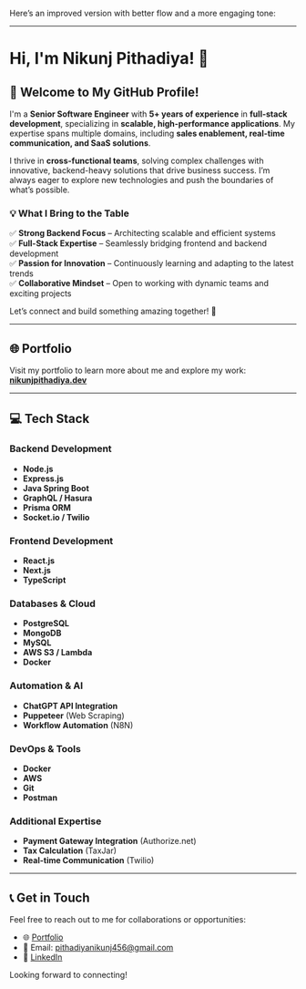 Here’s an improved version with better flow and a more engaging tone:  

---

# **Hi, I'm Nikunj Pithadiya!** 👋  

## **🚀 Welcome to My GitHub Profile!**  

I'm a **Senior Software Engineer** with **5+ years of experience** in **full-stack development**, specializing in **scalable, high-performance applications**. My expertise spans multiple domains, including **sales enablement, real-time communication, and SaaS solutions**.  

I thrive in **cross-functional teams**, solving complex challenges with innovative, backend-heavy solutions that drive business success. I’m always eager to explore new technologies and push the boundaries of what’s possible.  

### 💡 **What I Bring to the Table**  
✅ **Strong Backend Focus** – Architecting scalable and efficient systems  
✅ **Full-Stack Expertise** – Seamlessly bridging frontend and backend development  
✅ **Passion for Innovation** – Continuously learning and adapting to the latest trends  
✅ **Collaborative Mindset** – Open to working with dynamic teams and exciting projects  

Let’s connect and build something amazing together! 🚀  

---

## 🌐 Portfolio  
Visit my portfolio to learn more about me and explore my work:  
[**nikunjpithadiya.dev**](https://nikunjpithadiya.dev)  

---

## 💻 Tech Stack  

### Backend Development  
- **Node.js**  
- **Express.js**  
- **Java Spring Boot**  
- **GraphQL / Hasura**  
- **Prisma ORM**  
- **Socket.io / Twilio**  

### Frontend Development  
- **React.js**  
- **Next.js**  
- **TypeScript**  

### Databases & Cloud  
- **PostgreSQL**  
- **MongoDB**  
- **MySQL**  
- **AWS S3 / Lambda**  
- **Docker**  

### Automation & AI  
- **ChatGPT API Integration**  
- **Puppeteer** (Web Scraping)  
- **Workflow Automation** (N8N)  

### DevOps & Tools  
- **Docker**  
- **AWS**  
- **Git**  
- **Postman**  

### Additional Expertise  
- **Payment Gateway Integration** (Authorize.net)  
- **Tax Calculation** (TaxJar)  
- **Real-time Communication** (Twilio)  

---


## 📞 Get in Touch  

Feel free to reach out to me for collaborations or opportunities:  
- 🌐 [Portfolio](https://nikunjpithadiya.dev)  
- 📧 Email: pithadiyanikunj456@gmail.com  
- 💼 [LinkedIn](https://www.linkedin.com/in/nikunj-pithadiya-3771211a3)  

Looking forward to connecting!  
